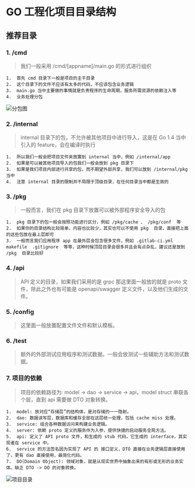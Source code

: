 # GO 工程化项目目录结构

## 推荐目录
### 1. /cmd
> 我们一般采用 /cmd/[appname]/main.go  的形式进行组织

    1.  首先 cmd 目录下一般是项目的主干目录
    2.  这个目录下的文件不应该有太多的代码，不应该包含业务逻辑
    3.  main.go 当中主要做的事情就是负责程序的生命周期，服务所需资源的依赖注入等
    4.  业务处理分包    
![分包图](https://img.lailin.xyz/image/1612614638378-d00b94ac-f743-414e-bca2-b9d941da7902.png)
### 2. /internal
> internal 目录下的包，不允许被其他项目中进行导入，这是在 Go 1.4 当中引入的 feature，会在编译时执行

    1.  所以我们一般会把项目文件夹放置到 internal 当中，例如 /internal/app
    2.  如果是可以被其他项目导入的包我们一般会放到 pkg 目录下
    3.  如果是我们项目内部进行共享的包，而不期望外部共享，我们可以放到 /internal/pkg  当中
    4.  注意 internal 目录的限制并不局限于顶级目录，在任何目录当中都是生效的
### 3. /pkg
> 一般而言，我们在 pkg 目录下放置可以被外部程序安全导入的包

    1.  pkg 目录下的包一般会按照功能进行区分，例如 /pkg/cache 、 /pkg/conf  等
    2.  如果你的目录结构比较简单，内容也比较少，其实也可以不使用 pkg  目录，直接把上面的这些包放在最上层即可
    3.  一般而言我们应用程序 app 在最外层会包含很多文件，例如 .gitlab-ci.yml  makefile  .gitignore  等等，这种时候顶层目录会很多并且会有点杂乱，建议还是放到 /pkg  目录比较好   
### 4. /api
> API 定义的目录，如果我们采用的是 grpc 那这里面一般放的就是 proto 文件，除此之外也有可能是 openapi/swagger 定义文件，以及他们生成的文件。
### 5. /config
> 这里面一般放置配置文件文件和默认模板。
### 6. /test
> 额外的外部测试应用程序和测试数据。一般会放测试一些辅助方法和测试数据。

### 7. 项目的依赖
> 项目的依赖路径为: model -> dao -> service -> api，model struct 串联各个层，直到 api 需要做 DTO 对象转换。

    1.  model: 放对应“存储层”的结构体，是对存储的一一隐射。
    2.  dao: 数据读写层，数据库和缓存全部在这层统一处理，包括 cache miss 处理。
    3.  service: 组合各种数据访问来构建业务逻辑。
    4.  server: 依赖 proto 定义的服务作为入参，提供快捷的启动服务全局方法。
    5.  api: 定义了 API proto 文件，和生成的 stub 代码，它生成的 interface，其实现者在 service 中。
    6.  service 的方法签名因为实现了 API 的 接口定义，DTO 直接在业务逻辑层直接使用了，更有 dao 直接使用，最简化代码。
    7.  DO(Domain Object): 领域对象，就是从现实世界中抽象出来的有形或无形的业务实体。缺乏 DTO -> DO 的对象转换。

![项目目录](https://img.lailin.xyz/image/1612615164024-9156a848-53f7-4324-963a-e7e4ae110424.png)    